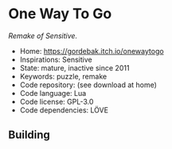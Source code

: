 # One Way To Go

_Remake of Sensitive._

- Home: https://gordebak.itch.io/onewaytogo
- Inspirations: Sensitive
- State: mature, inactive since 2011
- Keywords: puzzle, remake
- Code repository: (see download at home)
- Code language: Lua
- Code license: GPL-3.0
- Code dependencies: LÖVE

## Building
